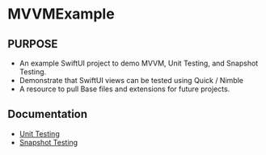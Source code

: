 # MVVMExample
## PURPOSE
* An example SwiftUI project to demo MVVM, Unit Testing, and Snapshot Testing.
* Demonstrate that SwiftUI views can be tested using Quick / Nimble
* A resource to pull Base files and extensions for future projects.

## Documentation
* [Unit Testing](Documentation/UnitTesting.md)
* [Snapshot Testing](Documentation/UnitTesting.md)
